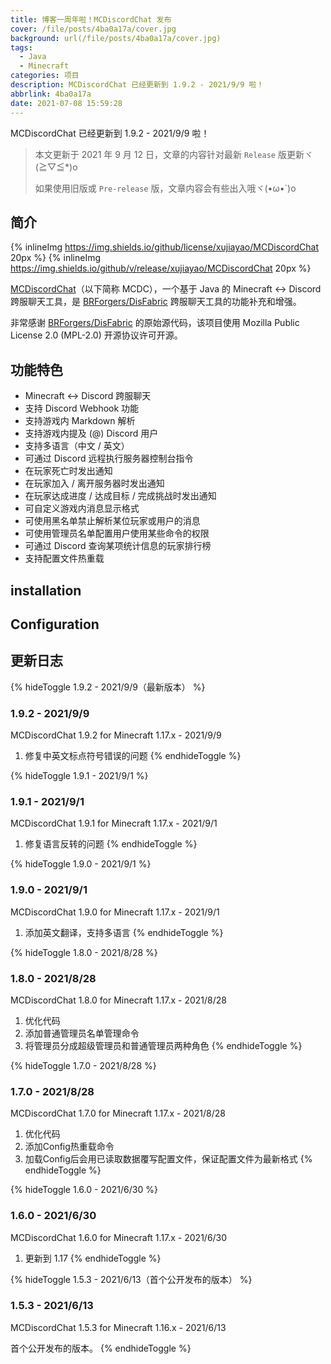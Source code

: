 ```yaml
---
title: 博客一周年啦！MCDiscordChat 发布
cover: /file/posts/4ba0a17a/cover.jpg
background: url(/file/posts/4ba0a17a/cover.jpg)
tags:
  - Java
  - Minecraft
categories: 项目
description: MCDiscordChat 已经更新到 1.9.2 - 2021/9/9 啦！
abbrlink: 4ba0a17a
date: 2021-07-08 15:59:28
---
```


MCDiscordChat 已经更新到 1.9.2 - 2021/9/9 啦！

> 本文更新于 2021 年 9 月 12 日，文章的内容针对最新 `Release` 版更新ヾ(≧▽≦*)o
>
> 如果使用旧版或 `Pre-release` 版，文章内容会有些出入哦ヾ(•ω•`)o

## 简介

{% inlineImg https://img.shields.io/github/license/xujiayao/MCDiscordChat 20px %} {% inlineImg https://img.shields.io/github/v/release/xujiayao/MCDiscordChat 20px %}

[MCDiscordChat](https://github.com/Xujiayao/MCDiscordChat)（以下简称 MCDC），一个基于 Java 的 Minecraft <-> Discord 跨服聊天工具，是 [BRForgers/DisFabric](https://github.com/BRForgers/DisFabric) 跨服聊天工具的功能补充和增强。

非常感谢 [BRForgers/DisFabric](https://github.com/BRForgers/DisFabric) 的原始源代码，该项目使用 Mozilla Public License 2.0 (MPL-2.0) 开源协议许可开源。

## 功能特色

- Minecraft <-> Discord 跨服聊天
- 支持 Discord Webhook 功能
- 支持游戏内 Markdown 解析
- 支持游戏内提及 (@) Discord 用户
- 支持多语言（中文 / 英文）
- 可通过 Discord 远程执行服务器控制台指令
- 在玩家死亡时发出通知
- 在玩家加入 / 离开服务器时发出通知
- 在玩家达成进度 / 达成目标 / 完成挑战时发出通知
- 可自定义游戏内消息显示格式
- 可使用黑名单禁止解析某位玩家或用户的消息
- 可使用管理员名单配置用户使用某些命令的权限
- 可通过 Discord 查询某项统计信息的玩家排行榜
- 支持配置文件热重载

## installation
## Configuration

## 更新日志

{% hideToggle 1.9.2 - 2021/9/9（最新版本） %}
### 1.9.2 - 2021/9/9

MCDiscordChat 1.9.2 for Minecraft 1.17.x - 2021/9/9

1. 修复中英文标点符号错误的问题
{% endhideToggle %}

{% hideToggle 1.9.1 - 2021/9/1 %}
### 1.9.1 - 2021/9/1

MCDiscordChat 1.9.1 for Minecraft 1.17.x - 2021/9/1

1. 修复语言反转的问题
{% endhideToggle %}

{% hideToggle 1.9.0 - 2021/9/1 %}
### 1.9.0 - 2021/9/1

MCDiscordChat 1.9.0 for Minecraft 1.17.x - 2021/9/1

1. 添加英文翻译，支持多语言
{% endhideToggle %}

{% hideToggle 1.8.0 - 2021/8/28 %}
### 1.8.0 - 2021/8/28

MCDiscordChat 1.8.0 for Minecraft 1.17.x - 2021/8/28

1. 优化代码
2. 添加普通管理员名单管理命令
3. 将管理员分成超级管理员和普通管理员两种角色
{% endhideToggle %}

{% hideToggle 1.7.0 - 2021/8/28 %}
### 1.7.0 - 2021/8/28

MCDiscordChat 1.7.0 for Minecraft 1.17.x - 2021/8/28

1. 优化代码
2. 添加Config热重载命令
3. 加载Config后会用已读取数据覆写配置文件，保证配置文件为最新格式
{% endhideToggle %}

{% hideToggle 1.6.0 - 2021/6/30 %}
### 1.6.0 - 2021/6/30

MCDiscordChat 1.6.0 for Minecraft 1.17.x - 2021/6/30

1. 更新到 1.17
{% endhideToggle %}

{% hideToggle 1.5.3 - 2021/6/13（首个公开发布的版本） %}
### 1.5.3 - 2021/6/13

MCDiscordChat 1.5.3 for Minecraft 1.16.x - 2021/6/13

首个公开发布的版本。
{% endhideToggle %}